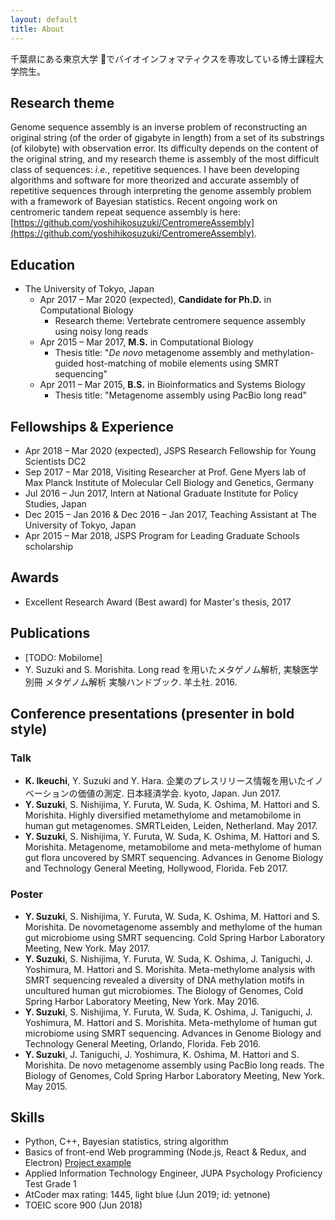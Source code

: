 ```yaml
---
layout: default
title: About
---
```


千葉県にある東京大学 &#x1f914;でバイオインフォマティクスを専攻している博士課程大学院生。



## Research theme

Genome sequence assembly is an inverse problem of reconstructing an original string (of the order of gigabyte in length) from a set of its substrings (of kilobyte) with observation error. Its difficulty depends on the content of the original string, and my research theme is assembly of the most difficult class of sequences: *i.e.*, repetitive sequences. I have been developing algorithms and software for more theorized and accurate assembly of repetitive sequences through interpreting the genome assembly problem with a framework of Bayesian statistics. Recent ongoing work on centromeric tandem repeat sequence assembly is here: [https://github.com/yoshihikosuzuki/CentromereAssembly](https://github.com/yoshihikosuzuki/CentromereAssembly).



## Education

* The University of Tokyo, Japan
  * Apr 2017 – Mar 2020 (expected), **Candidate for Ph.D.** in Computational Biology
    - Research theme: Vertebrate centromere sequence assembly using noisy long reads
  * Apr 2015 – Mar 2017, **M.S.** in Computational Biology
    * Thesis title: "*De novo* metagenome assembly and methylation-guided host-matching of mobile elements using SMRT sequencing"
  * Apr 2011 – Mar 2015, **B.S.** in Bioinformatics and Systems Biology
    * Thesis title: "Metagenome assembly using PacBio long read"



## Fellowships & Experience

* Apr 2018 – Mar 2020 (expected), JSPS Research Fellowship for Young Scientists DC2
* Sep 2017 – Mar 2018, Visiting Researcher at Prof. Gene Myers lab of Max Planck Institute of Molecular Cell Biology and Genetics, Germany
* Jul 2016 – Jun 2017, Intern at National Graduate Institute for Policy Studies, Japan
* Dec 2015 – Jan 2016 & Dec 2016 – Jan 2017, Teaching Assistant at The University of Tokyo, Japan
* Apr 2015 – Mar 2018, JSPS Program for Leading Graduate Schools scholarship



## Awards

* Excellent Research Award (Best award) for Master's thesis, 2017



## Publications

* [TODO: Mobilome]
* Y. Suzuki and S. Morishita. Long read を用いたメタゲノム解析, 実験医学別冊 メタゲノム解析 実験ハンドブック. 羊土社. 2016.



## Conference presentations (presenter in bold style)

### Talk

* **K. Ikeuchi**, Y. Suzuki and Y. Hara. 企業のプレスリリース情報を用いたイノベーションの価値の測定. 日本経済学会. kyoto, Japan. Jun 2017.
* **Y. Suzuki**, S. Nishijima, Y. Furuta, W. Suda, K. Oshima, M. Hattori and S. Morishita. Highly diversified metamethylome and metamobilome in human gut metagenomes. SMRTLeiden, Leiden, Netherland. May 2017.
* **Y. Suzuki**, S. Nishijima, Y. Furuta, W. Suda, K. Oshima, M. Hattori and S. Morishita. Metagenome, metamobilome and meta-methylome of human gut flora uncovered by SMRT sequencing. Advances in Genome Biology and Technology General Meeting, Hollywood, Florida. Feb 2017.

### Poster

- **Y. Suzuki**, S. Nishijima, Y. Furuta, W. Suda, K. Oshima, M. Hattori and S. Morishita. De novometagenome assembly and methylome of the human gut microbiome using SMRT sequencing. Cold Spring Harbor Laboratory Meeting, New York. May 2017.
- **Y. Suzuki**, S. Nishijima, Y. Furuta, W. Suda, K. Oshima, J. Taniguchi, J. Yoshimura, M. Hattori and S. Morishita. Meta-methylome analysis with SMRT sequencing revealed a diversity of DNA methylation motifs in uncultured human gut microbiomes. The Biology of Genomes, Cold Spring Harbor Laboratory Meeting, New York. May 2016.
- **Y. Suzuki**, S. Nishijima, Y. Furuta, W. Suda, K. Oshima, J. Taniguchi, J. Yoshimura, M. Hattori and S. Morishita. Meta-methylome of human gut microbiome using SMRT sequencing. Advances in Genome Biology and Technology General Meeting, Orlando, Florida. Feb 2016.
- **Y. Suzuki**, J. Taniguchi, J. Yoshimura, K. Oshima, M. Hattori and S. Morishita. De novo metagenome assembly using PacBio long reads. The Biology of Genomes, Cold Spring Harbor Laboratory Meeting, New York. May 2015.



## Skills

* Python, C++, Bayesian statistics, string algorithm
* Basics of front-end Web programming (Node.js, React & Redux, and Electron) [Project example](https://github.com/yoshihikosuzuki/PaperSorter)
* Applied Information Technology Engineer, JUPA Psychology Proficiency Test Grade 1
* AtCoder max rating: 1445, light blue (Jun 2019; id: yetnone)
* TOEIC score 900 (Jun 2018)